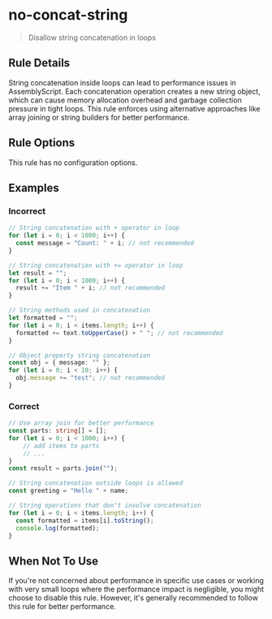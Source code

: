 # no-concat-string

> Disallow string concatenation in loops

## Rule Details

String concatenation inside loops can lead to performance issues in AssemblyScript. Each concatenation operation creates a new string object, which can cause memory allocation overhead and garbage collection pressure in tight loops. This rule enforces using alternative approaches like array joining or string builders for better performance.

## Rule Options

This rule has no configuration options.

## Examples

### Incorrect

```ts
// String concatenation with + operator in loop
for (let i = 0; i < 1000; i++) {
  const message = "Count: " + i; // not recommended
}

// String concatenation with += operator in loop
let result = "";
for (let i = 0; i < 1000; i++) {
  result += "Item " + i; // not recommended
}

// String methods used in concatenation
let formatted = "";
for (let i = 0; i < items.length; i++) {
  formatted += text.toUpperCase() + " "; // not recommended
}

// Object property string concatenation
const obj = { message: "" };
for (let i = 0; i < 10; i++) {
  obj.message += "test"; // not recommended
}
```

### Correct

```ts
// Use array join for better performance
const parts: string[] = [];
for (let i = 0; i < 1000; i++) {
    // add items to parts
    // ...
}
const result = parts.join("");

// String concatenation outside loops is allowed
const greeting = "Hello " + name;

// String operations that don't involve concatenation
for (let i = 0; i < items.length; i++) {
  const formatted = items[i].toString();
  console.log(formatted);
}
```

## When Not To Use

If you're not concerned about performance in specific use cases or working with very small loops where the performance impact is negligible, you might choose to disable this rule. However, it's generally recommended to follow this rule for better performance.
